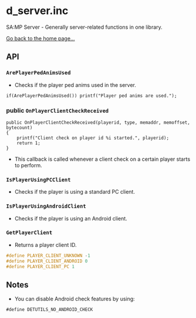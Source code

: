 # d_server.inc
SA:MP Server - Generally server-related functions in one library.

[Go back to the home page...](../README.md)
## API
### `ArePlayerPedAnimsUsed`
- Checks if the player ped anims used in the server.
```pawn
if(ArePlayerPedAnimsUsed()) printf("Player ped anims are used.");
```
### public `OnPlayerClientCheckReceived`
```pawn
public OnPlayerClientCheckReceived(playerid, type, memaddr, memoffset, bytecount)
{
	printf("Client check on player id %i started.", playerid);
	return 1;
}
```
- This callback is called whenever a client check on a certain player starts to perform.

### `IsPlayerUsingPCClient`
- Checks if the player is using a standard PC client.

### `IsPlayerUsingAndroidClient`
- Checks if the player is using an Android client.

### `GetPlayerClient`
- Returns a player client ID.

```c
#define PLAYER_CLIENT_UNKNOWN -1
#define PLAYER_CLIENT_ANDROID 0
#define PLAYER_CLIENT_PC 1
```

## Notes
- You can disable Android check features by using:

```pawn
#define DETUTILS_NO_ANDROID_CHECK
```
